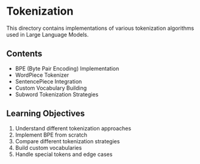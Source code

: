 # Tokenization

This directory contains implementations of various tokenization algorithms used in Large Language Models.

## Contents

- BPE (Byte Pair Encoding) Implementation
- WordPiece Tokenizer
- SentencePiece Integration
- Custom Vocabulary Building
- Subword Tokenization Strategies

## Learning Objectives

1. Understand different tokenization approaches
2. Implement BPE from scratch
3. Compare different tokenization strategies
4. Build custom vocabularies
5. Handle special tokens and edge cases 